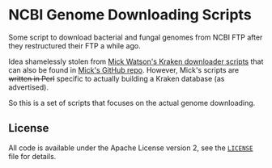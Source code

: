 # NCBI Genome Downloading Scripts

Some script to download bacterial and fungal genomes from NCBI FTP after they
restructured their FTP a while ago.

Idea shamelessly stolen from [Mick Watson's Kraken downloader
scripts](http://www.opiniomics.org/building-a-kraken-database-with-new-ftp-structure-and-no-gi-numbers/)
that can also be found in [Mick's GitHub
repo](https://github.com/mw55309/Kraken_db_install_scripts). However, Mick's
scripts are ~~written in Perl~~ specific to actually building a Kraken database
(as advertised).

So this is a set of scripts that focuses on the actual genome downloading.

## License
All code is available under the Apache License version 2, see the
[`LICENSE`](LICENSE) file for details.
